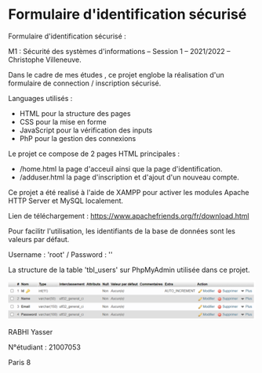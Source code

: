 # Formulaire d'identification sécurisé
Formulaire d'identification sécurisé : 

M1 : Sécurité des systèmes d'informations – Session 1 – 2021/2022 – Christophe Villeneuve.

Dans le cadre de mes études , ce projet englobe la réalisation d'un formulaire de connection / inscription sécurisé.

Languages utilisés : 
- HTML pour la structure des pages
- CSS pour la mise en forme
- JavaScript pour la vérification des inputs
- PhP pour la gestion des connexions

Le projet ce compose de 2 pages HTML principales :

- /home.html la page d'acceuil ainsi que la page d'identification.
- /adduser.html la page d'inscription et d'ajout d'un nouveau compte.

Ce projet a été realisé à l'aide de XAMPP pour activer les modules Apache HTTP Server et MySQL localement.

Lien de téléchargement :   https://www.apachefriends.org/fr/download.html

Pour facilitr l'utilisation, les identifiants de la base de données sont les valeurs par défaut. 

 Username : 'root' /   Password : ''  

La structure de la table 'tbl_users' sur PhpMyAdmin utilisée dans ce projet.


![alt text](https://github.com/YasserRabhi/form/blob/main/images/sql.PNG?raw=true)


RABHI Yasser

N°étudiant : 21007053


Paris 8
